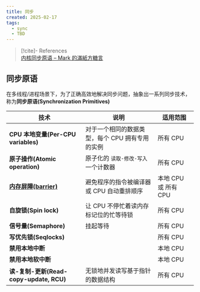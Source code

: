 ```yaml
---
title: 同步
created: 2025-02-17
tags:
  - sync
  - TBD
---
```

> [!cite]- References  
> [内核同步原语 – Mark 的滿紙方糖言](https://blog.mygraphql.com/zh/notes/low-tec/kernel/5-sync/synchronizeation-primitives/#%E4%BB%80%E4%B9%88%E6%98%AF%E5%90%8C%E6%AD%A5%E5%8E%9F%E8%AF%AD)  
## 同步原语  

在多线程/进程场景下，为了正确高效地解决同步问题，抽象出一系列同步技术，称为**同步原语(Synchronization Primitives)**  

| 技术                                                                      | 说明                         | 适用范围            |
| ----------------------------------------------------------------------- | -------------------------- | --------------- |
| **CPU 本地变量(Per-CPU variables)**                                         | 对于一个相同的数据类型，每个 CPU 拥有专用的实例 | 所有 CPU          |
| **原子操作(Atomic operation)**                                              | 原子化的 `读取-修改-写入` 一个计数器      | 所有 CPU          |
| [**内存屏障(barrier)**](Multi-thread/Synchronization_Primitives/Barrier.md) | 避免程序的指令被编译器或 CPU 自动重排顺序    | 本地 CPU 或 所有 CPU |
| **自旋锁(Spin lock)**                                                      | 让 CPU 不停忙着读内存标记位的忙等待锁      | 所有 CPU          |
| **信号量(Semaphore)**                                                      | 挂起等待                       | 所有 CPU          |
| **写优先锁(Seqlocks)**                                                      |                            | 所有 CPU          |
| **禁用本地中断**                                                              |                            | 本地 CPU          |
| **禁用本地软中断**                                                             |                            | 本地 CPU          |
| **读-复制-更新(Read-copy-update, RCU)**                                      | 无锁地并发读写基于指针的数据结构           | 所有 CPU          |
